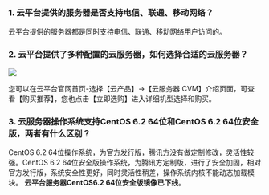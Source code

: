 ### 1. 云平台提供的服务器是否支持电信、联通、移动网络？
云平台提供的服务器都是同时支持电信、联通、移动网络用户访问的。

### 2. 云平台提供了多种配置的云服务器，如何选择合适的云服务器？
![](http://imgcache.tce.fsphere.cn/image/i.imgur.com/O4ox8On.png)

您可以在云平台官网首页-选择【云产品】->【云服务器 CVM】介绍页面，可查看【购买推荐】，您也点击【立即选购】进入详细机型选择和购买。

### 3. 云服务器操作系统支持CentOS 6.2 64位和CentOS 6.2 64位安全版，两者有什么区别？
CentOS 6.2 64位操作系统，为官方发行版，腾讯方没有做定制修改，灵活性较强。CentOS 6.2 64位安全版操作系统，为腾讯方定制版，进行了安全加固，相对官方发行版，系统安全性更好，同时灵活性稍差，操作系统内核不能动态加载模块。
**云平台服务器CentOS6.2 64位安全版镜像已下线**。
